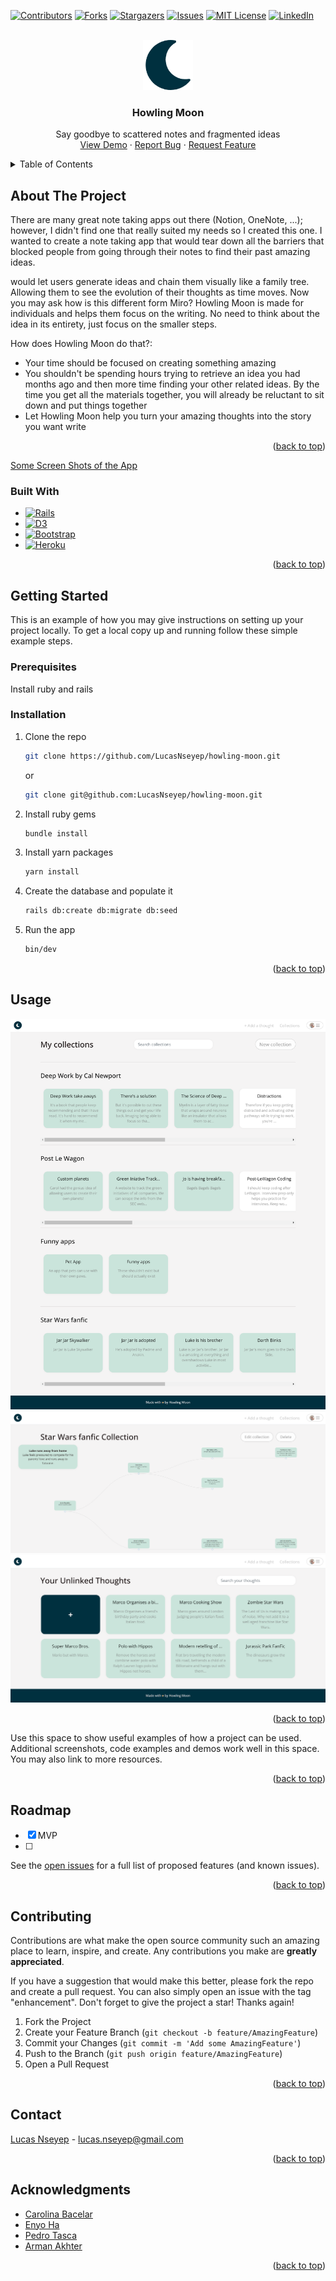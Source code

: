 <!-- Improved compatibility of back to top link: See: https://github.com/othneildrew/Best-README-Template/pull/73 -->
<a name="readme-top"></a>
<!--
*** Thanks for checking out the Best-README-Template. If you have a suggestion
*** that would make this better, please fork the repo and create a pull request
*** or simply open an issue with the tag "enhancement".
*** Don't forget to give the project a star!
*** Thanks again! Now go create something AMAZING! :D
-->

[![Contributors][contributors-shield]][contributors-url]
[![Forks][forks-shield]][forks-url]
[![Stargazers][stars-shield]][stars-url]
[![Issues][issues-shield]][issues-url]
[![MIT License][license-shield]][license-url]
[![LinkedIn][linkedin-shield]][linkedin-url]



<!-- PROJECT LOGO -->
<br />
<div align="center">
  <a href="https://github.com/LucasNseyep/howling-moon">
    <img src="app/assets/images/favicon.png" alt="Logo" width="80" height="80">
  </a>

<h3 align="center">Howling Moon</h3>

  <p align="center">
    Say goodbye to scattered notes and fragmented ideas
    <br />
    <a href="https://github.com/github_username/repo_name">View Demo</a>
    ·
    <a href="https://github.com/LucasNseyep/howling-moon/issues">Report Bug</a>
    ·
    <a href="https://github.com/LucasNseyep/howling-moon/issues">Request Feature</a>
  </p>
</div>



<!-- TABLE OF CONTENTS -->
<details>
  <summary>Table of Contents</summary>
  <ol>
    <li>
      <a href="#about-the-project">About The Project</a>
      <ul>
        <li><a href="#built-with">Built With</a></li>
      </ul>
    </li>
    <li>
      <a href="#getting-started">Getting Started</a>
      <ul>
        <li><a href="#prerequisites">Prerequisites</a></li>
        <li><a href="#installation">Installation</a></li>
      </ul>
    </li>
    <li><a href="#usage">Usage</a></li>
    <li><a href="#roadmap">Roadmap</a></li>
    <li><a href="#contributing">Contributing</a></li>
    <li><a href="#license">License</a></li>
    <li><a href="#contact">Contact</a></li>
    <li><a href="#acknowledgments">Acknowledgments</a></li>
  </ol>
</details>



<!-- ABOUT THE PROJECT -->
## About The Project

There are many great note taking apps out there (Notion, OneNote, ...); however, I didn't find one that really suited my needs so I created this one. I wanted to create a note taking app that would tear down all the barriers that blocked people from going through their notes to find their past amazing ideas.

would let users generate ideas and chain them visually like a family tree. Allowing them to see the evolution of their thoughts as time moves. Now you may ask how is this different form Miro? Howling Moon is made for individuals and helps them focus on the writing. No need to think about the idea in its entirety, just focus on the smaller steps.

How does Howling Moon do that?:
* Your time should be focused on creating something amazing
* You shouldn't be spending hours trying to retrieve an idea you had months ago and then more time finding your other related ideas. By the time you get all the materials together, you will already be reluctant to sit down and put things together
* Let Howling Moon help you turn your amazing thoughts into the story you want write

<p align="right">(<a href="#readme-top">back to top</a>)</p>

<p><a href="#product-screen-shots">Some Screen Shots of the App</a></p>

### Built With

* [![Rails][Rails]][Rails-url]
* [![D3][D3.js]][D3-url]
* [![Bootstrap][Bootstrap.com]][Bootstrap-url]
* [![Heroku][Heroku]][Heroku-url]

<p align="right">(<a href="#readme-top">back to top</a>)</p>


<!-- GETTING STARTED -->
## Getting Started

This is an example of how you may give instructions on setting up your project locally.
To get a local copy up and running follow these simple example steps.

### Prerequisites

Install ruby and rails

### Installation

1. Clone the repo
   ```sh
   git clone https://github.com/LucasNseyep/howling-moon.git
   ```
   or 
   ```sh
   git clone git@github.com:LucasNseyep/howling-moon.git
   ```
2. Install ruby gems
   ```sh
   bundle install
   ```
3. Install yarn packages
   ```sh
   yarn install
   ```
4. Create the database and populate it
   ```sh
   rails db:create db:migrate db:seed
   ```
5. Run the app
   ```sh
   bin/dev
   ```

<p align="right">(<a href="#readme-top">back to top</a>)</p>



<!-- USAGE EXAMPLES -->
## Usage

<a name="product-screen-shots"></a>

[![Product Name Screen Shot][product-screenshot1]](http://www.howlingmoon.xyz/collections)
![Product Name Screen Shot][product-screenshot3]
[![Product Name Screen Shot][product-screenshot2]](http://www.howlingmoon.xyz/thoughts)

<p align="right">(<a href="#readme-top">back to top</a>)</p>

Use this space to show useful examples of how a project can be used. Additional screenshots, code examples and demos work well in this space. You may also link to more resources.

<p align="right">(<a href="#readme-top">back to top</a>)</p>

<!-- ROADMAP -->
## Roadmap

- [x] MVP
- [ ] 

See the [open issues](https://github.com/github_username/repo_name/issues) for a full list of proposed features (and known issues).

<p align="right">(<a href="#readme-top">back to top</a>)</p>



<!-- CONTRIBUTING -->
## Contributing

Contributions are what make the open source community such an amazing place to learn, inspire, and create. Any contributions you make are **greatly appreciated**.

If you have a suggestion that would make this better, please fork the repo and create a pull request. You can also simply open an issue with the tag "enhancement".
Don't forget to give the project a star! Thanks again!

1. Fork the Project
2. Create your Feature Branch (`git checkout -b feature/AmazingFeature`)
3. Commit your Changes (`git commit -m 'Add some AmazingFeature'`)
4. Push to the Branch (`git push origin feature/AmazingFeature`)
5. Open a Pull Request

<p align="right">(<a href="#readme-top">back to top</a>)</p>


<!-- CONTACT -->
## Contact

[Lucas Nseyep](https://github.com/LucasNseyep) - lucas.nseyep@gmail.com

<p align="right">(<a href="#readme-top">back to top</a>)</p>


<!-- ACKNOWLEDGMENTS -->
## Acknowledgments

* [Carolina Bacelar](https://github.com/cazbacelar)
* [Enyo Ha](https://github.com/EnyoHA)
* [Pedro Tasca](https://github.com/pedrotasca1)
* [Arman Akhter](https://github.com/Arman-Akther)

<p align="right">(<a href="#readme-top">back to top</a>)</p>



<!-- MARKDOWN LINKS & IMAGES -->
<!-- https://www.markdownguide.org/basic-syntax/#reference-style-links -->
[contributors-shield]: https://img.shields.io/github/contributors/LucasNseyep/howling-moon.svg?style=for-the-badge
[contributors-url]: https://github.com/LucasNseyep/howling-moon/graphs/contributors
[forks-shield]: https://img.shields.io/github/forks/LucasNseyep/howling-moon.svg?style=for-the-badge
[forks-url]: https://github.com/LucasNseyep/howling-moon/network/members
[stars-shield]: https://img.shields.io/github/stars/LucasNseyep/howling-moon.svg?style=for-the-badge
[stars-url]: https://github.com/LucasNseyep/howling-moon/stargazers
[issues-shield]: https://img.shields.io/github/issues/LucasNseyep/howling-moon.svg?style=for-the-badge
[issues-url]: https://github.com/LucasNseyep/howling-moon/issues
[license-shield]: https://img.shields.io/github/license/LucasNseyep/howling-moon.svg?style=for-the-badge
[license-url]: https://github.com/LucasNseyep/howling-moon/blob/master/LICENSE.txt
[linkedin-shield]: https://img.shields.io/badge/-LinkedIn-black.svg?style=for-the-badge&logo=linkedin&colorB=555
[linkedin-url]: https://www.linkedin.com/in/lucas-nseyep/
[product-screenshot1]: app/assets/images/collections.png
[product-screenshot2]: app/assets/images/unlinked_thoughts.png
[product-screenshot3]: app/assets/images/fanfic.png
[Rails]: https://img.shields.io/static/v1?style=for-the-badge&message=Ruby+on+Rails&color=CC0000&logo=Ruby+on+Rails&logoColor=FFFFFF&label=
[Rails-url]: https://rubyonrails.org/
[Bootstrap.com]: https://img.shields.io/static/v1?style=for-the-badge&message=Bootstrap&color=7952B3&logo=Bootstrap&logoColor=FFFFFF&label=
[Bootstrap-url]: https://getbootstrap.com
[D3.js]: https://img.shields.io/static/v1?style=for-the-badge&message=D3.js&color=222222&logo=D3.js&logoColor=F9A03C&label=
[D3-url]: https://d3js.org/
[Heroku]: https://img.shields.io/static/v1?style=for-the-badge&message=Heroku&color=430098&logo=Heroku&logoColor=FFFFFF&label=
[Heroku-url]: https://www.heroku.com/home


